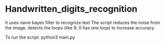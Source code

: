 # Handwritten_digits_recognition

It uses naive bayes filter to recognize text
The script reduces the noise from the image, detects the loops (like 9, 0 has one loop) to increase accuracy.

To run the script:
	python3 main.py